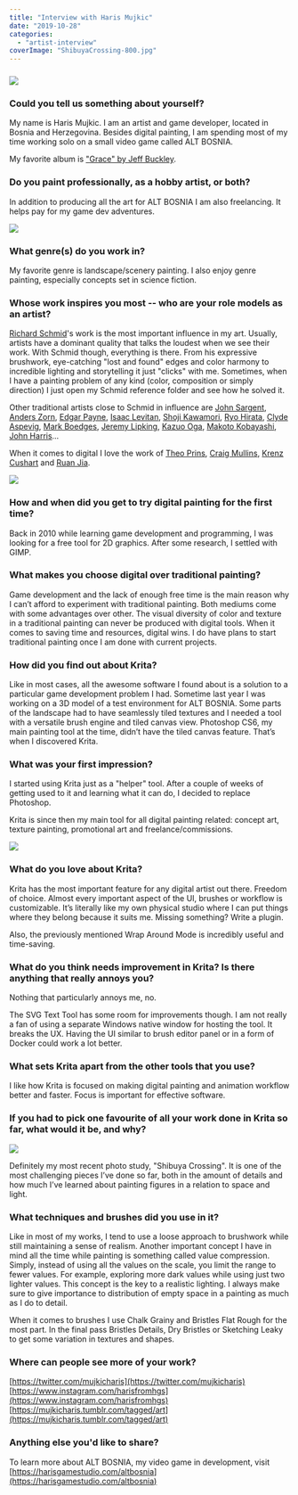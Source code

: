 ```yaml
---
title: "Interview with Haris Mujkic"
date: "2019-10-28"
categories: 
  - "artist-interview"
coverImage: "ShibuyaCrossing-800.jpg"
---
```


### ![](/images/posts/2019/Coyote-800.jpg)

### Could you tell us something about yourself?

My name is Haris Mujkic. I am an artist and game developer, located in Bosnia and Herzegovina. Besides digital painting, I am spending most of my time working solo on a small video game called ALT BOSNIA.

My favorite album is ["Grace" by Jeff Buckley](https://www.youtube.com/watch?v=A3adFWKE9JE).

### Do you paint professionally, as a hobby artist, or both?

In addition to producing all the art for ALT BOSNIA I am also freelancing. It helps pay for my game dev adventures.

![](/images/posts/2019/LastSpring-800.jpg)

### What genre(s) do you work in?

My favorite genre is landscape/scenery painting. I also enjoy genre painting, especially concepts set in science fiction.

### Whose work inspires you most -- who are your role models as an artist?

[Richard Schmid](https://www.richardschmid.com/)'s work is the most important influence in my art. Usually, artists have a dominant quality that talks the loudest when we see their work. With Schmid though, everything is there. From his expressive brushwork, eye-catching "lost and found" edges and color harmony to incredible lighting and storytelling it just "clicks" with me. Sometimes, when I have a painting problem of any kind (color, composition or simply direction) I just open my Schmid reference folder and see how he solved it.

Other traditional artists close to Schmid in influence are [John Sargent](https://www.johnsingersargent.org/), [Anders Zorn](https://www.anderszorn.org/), [Edgar Payne](https://edgarpaynefineart.com/), [Isaac Levitan](http://isaak-levitan.ru/good.php), [Shoji Kawamori](https://www.animenewsnetwork.com/encyclopedia/people.php?id=31), [Ryo Hirata](https://www.goodreads.com/author/show/8127939.Ryo_Hirata), [Clyde Aspevig](https://www.clydeaspevig.com/), [Mark Boedges](https://www.markboedges.com/), [Jeremy Lipking](https://lipking.com/), [Kazuo Oga](https://gurneyjourney.blogspot.com/2011/02/kazuo-oga.html), [Makoto Kobayashi](https://en.wikipedia.org/wiki/Makoto_Kobayashi_(artist)), [John Harris](http://www.alisoneldred.com/divisionJohnHarris-Illustration-1.html)…

When it comes to digital I love the work of [Theo Prins](http://www.theoprins.com/), [Craig Mullins](http://www.goodbrush.com/), [Krenz Cushart](https://www.artstation.com/krenz) and [Ruan Jia](https://www.iamag.co/the-art-of-ruan-jia/).

![](/images/posts/2019/SummerWalk-800.jpg)

### How and when did you get to try digital painting for the first time?

Back in 2010 while learning game development and programming, I was looking for a free tool for 2D graphics. After some research, I settled with GIMP.

### What makes you choose digital over traditional painting?

Game development and the lack of enough free time is the main reason why I can’t afford to experiment with traditional painting. Both mediums come with some advantages over other. The visual diversity of color and texture in a traditional painting can never be produced with digital tools. When it comes to saving time and resources, digital wins. I do have plans to start traditional painting once I am done with current projects.

### How did you find out about Krita?

Like in most cases, all the awesome software I found about is a solution to a particular game development problem I had. Sometime last year I was working on a 3D model of a test environment for ALT BOSNIA. Some parts of the landscape had to have seamlessly tiled textures and I needed a tool with a versatile brush engine and tiled canvas view. Photoshop CS6, my main painting tool at the time, didn’t have the tiled canvas feature. That’s when I discovered Krita.

### What was your first impression?

I started using Krita just as a "helper" tool. After a couple of weeks of getting used to it and learning what it can do, I decided to replace Photoshop.

Krita is since then my main tool for all digital painting related: concept art, texture painting, promotional art and freelance/commissions.

![](/images/posts/2019/BlagajReflections-800.jpg)

### What do you love about Krita?

Krita has the most important feature for any digital artist out there. Freedom of choice. Almost every important aspect of the UI, brushes or workflow is customizable. It’s literally like my own physical studio where I can put things where they belong because it suits me. Missing something? Write a plugin.

Also, the previously mentioned Wrap Around Mode is incredibly useful and time-saving.

### What do you think needs improvement in Krita? Is there anything that really annoys you?

Nothing that particularly annoys me, no.

The SVG Text Tool has some room for improvements though. I am not really a fan of using a separate Windows native window for hosting the tool. It breaks the UX. Having the UI similar to brush editor panel or in a form of Docker could work a lot better.

### What sets Krita apart from the other tools that you use?

I like how Krita is focused on making digital painting and animation workflow better and faster. Focus is important for effective software.

### If you had to pick one favourite of all your work done in Krita so far, what would it be, and why?

![](/images/posts/2019/ShibuyaCrossing-800.jpg)

Definitely my most recent photo study, "Shibuya Crossing". It is one of the most challenging pieces I’ve done so far, both in the amount of details and how much I’ve learned about painting figures in a relation to space and light.

### What techniques and brushes did you use in it?

Like in most of my works, I tend to use a loose approach to brushwork while still maintaining a sense of realism. Another important concept I have in mind all the time while painting is something called value compression. Simply, instead of using all the values on the scale, you limit the range to fewer values. For example, exploring more dark values while using just two lighter values. This concept is the key to a realistic lighting. I always make sure to give importance to distribution of empty space in a painting as much as I do to detail.

When it comes to brushes I use Chalk Grainy and Bristles Flat Rough for the most part. In the final pass Bristles Details, Dry Bristles or Sketching Leaky to get some variation in textures and shapes.

### Where can people see more of your work?

[https://twitter.com/mujkicharis](https://twitter.com/mujkicharis) [https://www.instagram.com/harisfromhgs](https://www.instagram.com/harisfromhgs) [https://mujkicharis.tumblr.com/tagged/art](https://mujkicharis.tumblr.com/tagged/art)

### Anything else you'd like to share?

To learn more about ALT BOSNIA, my video game in development, visit [https://harisgamestudio.com/altbosnia](https://harisgamestudio.com/altbosnia)
